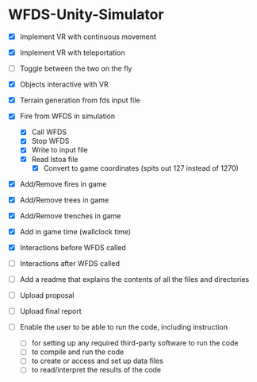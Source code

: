 # WFDS-Unity-Simulator

- [x] Implement VR with continuous movement
- [x] Implement VR with teleportation
- [ ] Toggle between the two on the fly
- [x] Objects interactive with VR
- [x] Terrain generation from fds input file
- [x] Fire from WFDS in simulation
  - [x] Call WFDS
  - [x] Stop WFDS
  - [x] Write to input file
  - [x] Read lstoa file
    - [x] Convert to game coordinates (spits out 127 instead of 1270)
- [x] Add/Remove fires in game
- [x] Add/Remove trees in game
- [x] Add/Remove trenches in game
- [x] Add in game time (wallclock time)
- [x] Interactions before WFDS called
- [ ] Interactions after WFDS called
- [ ] Add a readme that explains the contents of all the files and directories
- [ ] Upload proposal
- [ ] Upload final report


- [ ] Enable the user to be able to run the code, including instruction
  - [ ] for setting up any required third-party software to run the code
  - [ ] to compile and run the code
  - [ ] to create or access and set up data files
  - [ ] to read/interpret the results of the code
